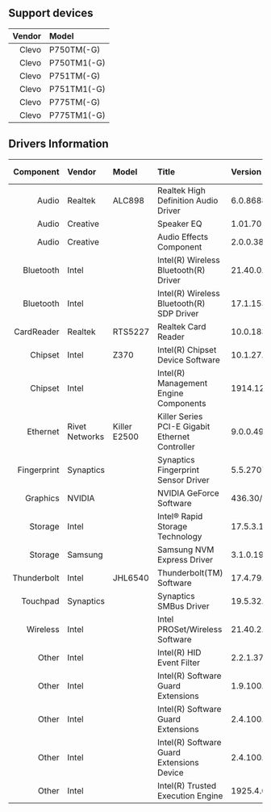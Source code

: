 ## Support devices

| Vendor | Model       |
| -----: | :---------- |
| Clevo  | P750TM(-G)  |
| Clevo  | P750TM1(-G) |
| Clevo  | P751TM(-G)  |
| Clevo  | P751TM1(-G) |
| Clevo  | P775TM(-G)  |
| Clevo  | P775TM1(-G) |

## Drivers Information

| Component   | Vendor         | Model        | Title                                           | Version                       | Driver Type |
| ----------: | :------------- | :----------- | :---------------------------------------------- | :---------------------------- | :---------- |
| Audio       | Realtek        | ALC898       | Realtek High Definition Audio Driver            | 6.0.8688.1 Clevo              | DCH/UAD     |
| Audio       | Creative       |              | Speaker EQ                                      | 1.01.70 Clevo                 |             |
| Audio       | Creative       |              | Audio Effects Component                         | 2.0.0.38 Clevo                | DCH/UAD     |
| Bluetooth   | Intel          |              | Intel(R) Wireless Bluetooth(R) Driver           | 21.40.0.1                     |             |
| Bluetooth   | Intel          |              | Intel(R) Wireless Bluetooth(R) SDP Driver       | 17.1.1530.0031                |             |
| CardReader  | Realtek        | RTS5227      | Realtek Card Reader                             | 10.0.18362.21321              |             |
| Chipset     | Intel          | Z370         | Intel(R) Chipset Device Software                | 10.1.27.2/10.1.18019.8144     |             |
| Chipset     | Intel          |              | Intel(R) Management Engine Components           | 1914.12.0.1256/1933.12.0.1301 | Standard    |
| Ethernet    | Rivet Networks | Killer E2500 | Killer Series PCI-E Gigabit Ethernet Controller | 9.0.0.49                      |             |
| Fingerprint | Synaptics      |              | Synaptics Fingerprint Sensor Driver             | 5.5.2707.1073 Clevo           | DCH/UAD     |
| Graphics    | NVIDIA         |              | NVIDIA GeForce Software                         | 436.30/26.21.14.3630          | Standard    |
| Storage     | Intel          |              | Intel® Rapid Storage Technology                 | 17.5.3.1026                   |             |
| Storage     | Samsung        |              | Samsung NVM Express Driver                      | 3.1.0.1901                    |             |
| Thunderbolt | Intel          | JHL6540      | Thunderbolt(TM) Software                        | 17.4.79.11/17.4.79.510        | Standard    |
| Touchpad    | Synaptics      |              | Synaptics SMBus Driver                          | 19.5.32.61 Clevo              | DCH/UAD     |
| Wireless    | Intel          |              | Intel PROSet/Wireless Software                  | 21.40.2.2                     |             |
| Other       | Intel          |              | Intel(R) HID Event Filter                       | 2.2.1.377                     |             |
| Other       | Intel          |              | Intel(R) Software Guard Extensions              | 1.9.100.41172                 |             |
| Other       | Intel          |              | Intel(R) Software Guard Extensions              | 2.4.100.51291                 |             |
| Other       | Intel          |              | Intel(R) Software Guard Extensions Device       | 2.4.100.51228                 |             |
| Other       | Intel          |              | Intel(R) Trusted Execution Engine               | 1925.4.0.1063                 |             |
